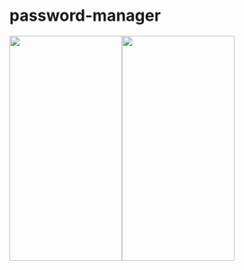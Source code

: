 # password-manager
<div style = "display: flex;">
  <img src = "https://user-images.githubusercontent.com/98626190/236088237-e0ae76fa-87af-4702-a609-6285795f040f.jpg" height = 400px width= 200px>
  <img src = "https://user-images.githubusercontent.com/98626190/236088281-01ab2ec2-6b35-4c68-88eb-112de949c335.jpg" height = 400px width= 200px>
</div>
